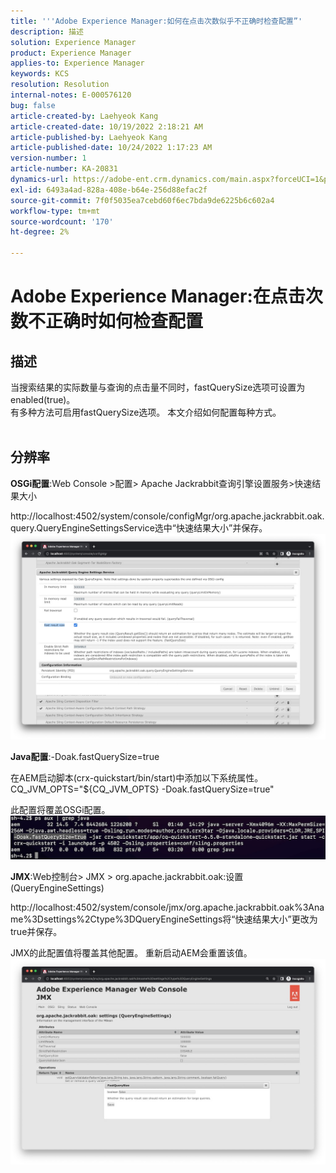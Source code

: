 ```yaml
---
title: '''Adobe Experience Manager:如何在点击次数似乎不正确时检查配置”'
description: 描述
solution: Experience Manager
product: Experience Manager
applies-to: Experience Manager
keywords: KCS
resolution: Resolution
internal-notes: E-000576120
bug: false
article-created-by: Laehyeok Kang
article-created-date: 10/19/2022 2:18:21 AM
article-published-by: Laehyeok Kang
article-published-date: 10/24/2022 1:17:23 AM
version-number: 1
article-number: KA-20831
dynamics-url: https://adobe-ent.crm.dynamics.com/main.aspx?forceUCI=1&pagetype=entityrecord&etn=knowledgearticle&id=9b90084b-544f-ed11-bba2-0022480867bd
exl-id: 6493a4ad-828a-408e-b64e-256d88efac2f
source-git-commit: 7f0f5035ea7cebd60f6ec7bda9de6225b6c602a4
workflow-type: tm+mt
source-wordcount: '170'
ht-degree: 2%

---
```


# Adobe Experience Manager:在点击次数不正确时如何检查配置

## 描述

当搜索结果的实际数量与查询的点击量不同时，fastQuerySize选项可设置为enabled(true)。
<br>有多种方法可启用fastQuerySize选项。 本文介绍如何配置每种方式。
<br> 

## 分辨率


<b>OSGi配置</b>:Web Console >配置> Apache Jackrabbit查询引擎设置服务>快速结果大小

http://localhost:4502/system/console/configMgr/org.apache.jackrabbit.oak.query.QueryEngineSettingsService选中“快速结果大小”并保存。
   ![](assets/cef3b476-b74f-ed11-bba2-0022480867bd.png)

<b>Java配置</b>:-Doak.fastQuerySize=true

在AEM启动脚本(crx-quickstart/bin/start)中添加以下系统属性。
        CQ_JVM_OPTS=&quot;${CQ_JVM_OPTS} -Doak.fastQuerySize=true&quot;

此配置将覆盖OSGi配置。
    ![](assets/4afe8a85-b74f-ed11-bba2-0022480867bd.png)

<b>JMX</b>:Web控制台> JMX > org.apache.jackrabbit.oak:设置(QueryEngineSettings)

http://localhost:4502/system/console/jmx/org.apache.jackrabbit.oak%3Aname%3Dsettings%2Ctype%3DQueryEngineSettings将“快速结果大小”更改为true并保存。

JMX的此配置值将覆盖其他配置。 重新启动AEM会重置该值。
![](assets/8592cd98-b74f-ed11-bba2-0022480867bd.png)
